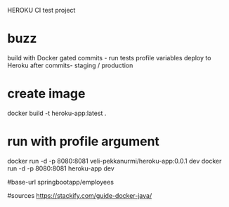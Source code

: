 HEROKU CI test project

# buzz
build with Docker
gated commits - run tests
profile variables
deploy to Heroku after commits- staging / production


# create image
docker build -t heroku-app:latest .

# run with profile argument
docker run -d -p 8080:8081 veli-pekkanurmi/heroku-app:0.0.1 dev
docker run -d -p 8080:8081 heroku-app dev

#base-url
springbootapp/employees


#sources
https://stackify.com/guide-docker-java/
